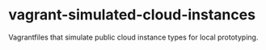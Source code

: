 # vagrant-simulated-cloud-instances
Vagrantfiles that simulate public cloud instance types for local prototyping.
